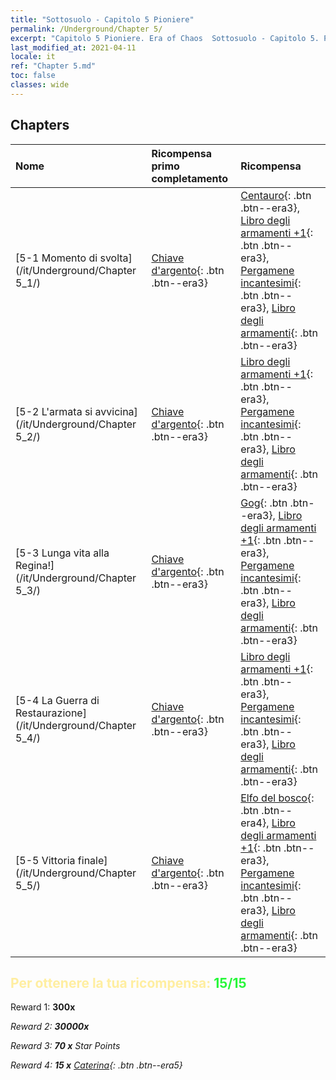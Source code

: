 ```yaml
---
title: "Sottosuolo - Capitolo 5 Pioniere"
permalink: /Underground/Chapter 5/
excerpt: "Capitolo 5 Pioniere. Era of Chaos  Sottosuolo - Capitolo 5. Pioniere"
last_modified_at: 2021-04-11
locale: it
ref: "Chapter 5.md"
toc: false
classes: wide
---
```


## Chapters

  | Nome |  Ricompensa primo completamento | Ricompensa |
  |:------------|:------------|:------------| 
  | [5-1 Momento di svolta](/it/Underground/Chapter 5_1/) | [Chiave d'argento](/it/Items/con_693/){: .btn .btn--era3} | [Centauro](/it/Items/unt_199/){: .btn .btn--era3}, [Libro degli armamenti +1](/it/Items/mat_25/){: .btn .btn--era3}, [Pergamene incantesimi](/it/Items/con_694/){: .btn .btn--era3}, [Libro degli armamenti](/it/Items/mat_18/){: .btn .btn--era3} |
  | [5-2 L'armata si avvicina](/it/Underground/Chapter 5_2/) | [Chiave d'argento](/it/Items/con_693/){: .btn .btn--era3} | [Libro degli armamenti +1](/it/Items/mat_25/){: .btn .btn--era3}, [Pergamene incantesimi](/it/Items/con_694/){: .btn .btn--era3}, [Libro degli armamenti](/it/Items/mat_18/){: .btn .btn--era3} |
  | [5-3 Lunga vita alla Regina!](/it/Underground/Chapter 5_3/) | [Chiave d'argento](/it/Items/con_693/){: .btn .btn--era3} | [Gog](/it/Items/unt_227/){: .btn .btn--era3}, [Libro degli armamenti +1](/it/Items/mat_25/){: .btn .btn--era3}, [Pergamene incantesimi](/it/Items/con_694/){: .btn .btn--era3}, [Libro degli armamenti](/it/Items/mat_18/){: .btn .btn--era3} |
  | [5-4 La Guerra di Restaurazione](/it/Underground/Chapter 5_4/) | [Chiave d'argento](/it/Items/con_693/){: .btn .btn--era3} | [Libro degli armamenti +1](/it/Items/mat_25/){: .btn .btn--era3}, [Pergamene incantesimi](/it/Items/con_694/){: .btn .btn--era3}, [Libro degli armamenti](/it/Items/mat_18/){: .btn .btn--era3} |
  | [5-5 Vittoria finale](/it/Underground/Chapter 5_5/) | [Chiave d'argento](/it/Items/con_693/){: .btn .btn--era3} | [Elfo del bosco](/it/Items/unt_201/){: .btn .btn--era4}, [Libro degli armamenti +1](/it/Items/mat_25/){: .btn .btn--era3}, [Pergamene incantesimi](/it/Items/con_694/){: .btn .btn--era3}, [Libro degli armamenti](/it/Items/mat_18/){: .btn .btn--era3} |


## <span style="color: #ffeea0">Per ottenere la tua ricompensa: </span><span style="color: #27f73a">15/15</span>

 Reward 1:  **300x** <i class="fas fa-gem"/>

 Reward 2:  **30000x** <i class="fas fa-coins"/>

 Reward 3: **70 x** Star Points

 Reward 4: **15 x** [Caterina](/it/Items/her_361/){: .btn .btn--era5}

